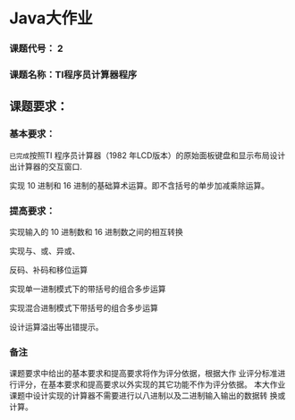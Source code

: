 # Java大作业
### 课题代号： 2
### 课题名称：TI程序员计算器程序
## 课题要求：
### 基本要求：

`已完成`按照TI 程序员计算器（1982 年LCD版本）的原始面板键盘和显示布局设计出计算器的交互窗口.

实现 10 进制和 16 进制的基础算术运算。即不含括号的单步加减乘除运算。

### 提高要求：

实现输入的 10 进制数和 16 进制数之间的相互转换

实现与、或、异或、

反码、补码和移位运算

实现单一进制模式下的带括号的组合多步运算

实现混合进制模式下带括号的组合多步运算

设计运算溢出等出错提示。

### 备注
课题要求中给出的基本要求和提高要求将作为评分依据，根据大作
业评分标准进行评分，在基本要求和提高要求以外实现的其它功能不作为评分依据。
本大作业课题中设计实现的计算器不需要进行以八进制以及二进制输入输出的数据转
换或计算。